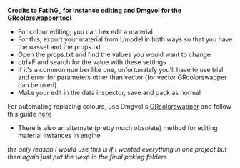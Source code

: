 **Credits to FatihG_ for instance editing and Dmgvol for the [GRcolorswapper tool](https://github.com/Dmgvol/GR_Guides/blob/main/Tools/GRColorSwapper.zip)**

- For colour editing, you can hex edit a material
- For this, export your material from Umodel in both ways so that you have the uasset and the props.txt
- Open the props.txt and find the values you would want to change
- ctrl+F and search for the value with these settings
- if it's a common number like one, unfortunately you'll have to use trial and error for parameters other than vector (for vector GRcolorswapper can be used)
- Make your edit in the data inspector, save and pack as normal

For automating replacing colours, use Dmgvol's [GRcolorswapper](https://github.com/Dmgvol/GR_Guides/blob/main/Tools/GRColorSwapper.zip) and follow this guide [here](https://github.com/Dmgvol/GR_Guides/blob/main/ColorSwap.md)

- There is also an alternate (pretty much obsolete) method for editing material instances in engine

*the only reason I would use this is if I wanted everything in one project but then again just put the uexp in the final paking folders*


